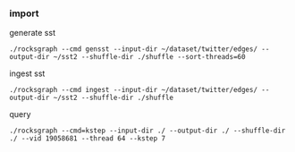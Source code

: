 

### import
generate sst
```
./rocksgraph --cmd gensst --input-dir ~/dataset/twitter/edges/ --output-dir ~/sst2 --shuffle-dir ./shuffle --sort-threads=60
```

ingest sst
```
./rocksgraph --cmd ingest --input-dir ~/dataset/twitter/edges/ --output-dir ~/sst2 --shuffle-dir ./shuffle
```

query
```
./rocksgraph --cmd=kstep --input-dir ./ --output-dir ./ --shuffle-dir ./ --vid 19058681 --thread 64 --kstep 7
```